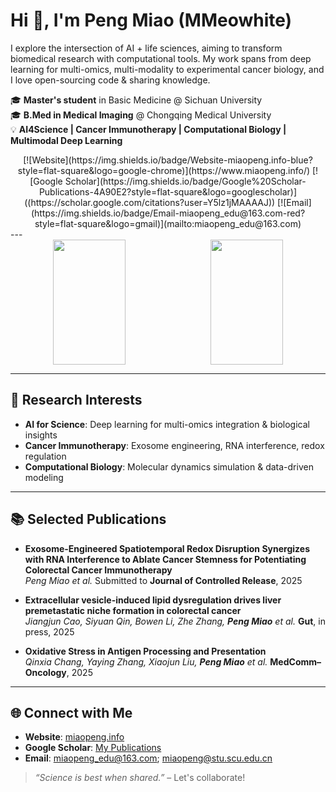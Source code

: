 # Hi 👋, I'm Peng Miao (MMeowhite)
I explore the intersection of AI + life sciences, aiming to transform biomedical research with computational tools.
My work spans from deep learning for multi-omics, multi-modality to experimental cancer biology, and I love open-sourcing code & sharing knowledge.

🎓 **Master's student** in Basic Medicine @ Sichuan University  
🎓 **B.Med in Medical Imaging** @ Chongqing Medical University  
💡 **AI4Science | Cancer Immunotherapy | Computational Biology | Multimodal Deep Learning**  

<div align="center" style="display:flex; gap:10px; justify-content:center;">
[![Website](https://img.shields.io/badge/Website-miaopeng.info-blue?style=flat-square&logo=google-chrome)](https://www.miaopeng.info/) 
[![Google Scholar](https://img.shields.io/badge/Google%20Scholar-Publications-4A90E2?style=flat-square&logo=googlescholar)]((https://scholar.google.com/citations?user=Y5lz1jMAAAAJ))
[![Email](https://img.shields.io/badge/Email-miaopeng_edu@163.com-red?style=flat-square&logo=gmail)](mailto:miaopeng_edu@163.com)
</div>
---

<div align="center" style="display:flex; gap:10px; justify-content:center;">
  <img src="https://github-readme-stats.vercel.app/api?username=MMeowhite&show_icons=true&theme=default" width="48%" height="200" />
  <img src="https://github-readme-stats.vercel.app/api/top-langs/?username=MMeowhite&layout=compact&hide=html,css" width="48%" height="200" />
</div>

---

## 🔬 Research Interests
- **AI for Science**: Deep learning for multi-omics integration & biological insights  
- **Cancer Immunotherapy**: Exosome engineering, RNA interference, redox regulation  
- **Computational Biology**: Molecular dynamics simulation & data-driven modeling  

---

## 📚 Selected Publications
- **Exosome-Engineered Spatiotemporal Redox Disruption Synergizes with RNA Interference to Ablate Cancer Stemness for Potentiating Colorectal Cancer Immunotherapy**  
_Peng Miao et al._ Submitted to **Journal of Controlled Release**, 2025  

- **Extracellular vesicle-induced lipid dysregulation drives liver premetastatic niche formation in colorectal cancer**  
_Jiangjun Cao, Siyuan Qin, Bowen Li, Zhe Zhang, **Peng Miao** et al._ **Gut**, in press, 2025  

- **Oxidative Stress in Antigen Processing and Presentation**  
_Qinxia Chang, Yaying Zhang, Xiaojun Liu, **Peng Miao** et al._ **MedComm–Oncology**, 2025  

---

## 🌐 Connect with Me
- **Website**: [miaopeng.info](https://www.miaopeng.info)  
- **Google Scholar**: [My Publications](https://scholar.google.com/citations?user=Y5lz1jMAAAAJ&hl=zh-CN)
- **Email**: [miaopeng_edu@163.com](mailto:miaopeng_edu@163.com); [miaopeng@stu.scu.edu.cn](mailto:miaopeng@stu.scu.edu.cn)

> _“Science is best when shared.”_ – Let's collaborate!
